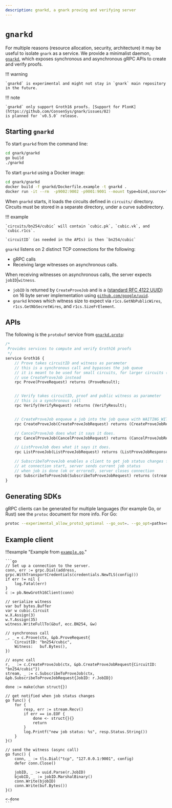 ```yaml
---
description: gnarkd, a gnark proving and verifying server
---
```


# `gnarkd`

For multiple reasons (resource allocation, security, architecture) it may be useful to isolate
`gnark` as a service. We provide a minimalist daemon, [`gnarkd`](`github.com/consensys/gnark/gnarkd`),
which exposes synchronous and asynchronous gRPC APIs to create and verify proofs.

!!! warning

    `gnarkd` is experimental and might not stay in `gnark` main repository in the future.

!!! note

    `gnarkd` only support Groth16 proofs. [Support for PlonK](https://github.com/ConsenSys/gnark/issues/82)
    is planned for `v0.5.0` release.

## Starting `gnarkd`

To start `gnarkd` from the command line:

```bash
cd gnark/gnarkd
go build
./gnarkd
```

To start `gnarkd` using a Docker image:

```bash
cd gnark/gnarkd
docker build -f gnarkd/Dockerfile.example -t gnarkd .
docker run -it --rm  -p9002:9002 -p9001:9001 --mount type=bind,source="$(pwd)"/circuits,target=/root/circuits --mount type=bind,source="$(pwd)"/certs,target=/root/certs gnarkd:latest
```

When `gnarkd` starts, it loads the circuits defined in `circuits/` directory. Circuits must be stored
in a separate directory, under a curve subdirectory.

!!! example

    `circuits/bn254/cubic` will contain `cubic.pk`, `cubic.vk`, and `cubic.r1cs`.

    `circuitID` (as needed in the APIs) is then `bn254/cubic`

`gnarkd` listens on 2 distinct TCP connections for the following:

* gRPC calls
* Receiving large witnesses on asynchronous calls.

When receiving witnesses on asynchronous calls, the server expects `jobID`|`witness`.

* `jobID` is returned by `CreateProveJob` and is a
    ([standard RFC 4122 UUID](https://tools.ietf.org/html/rfc4122)) on 16 byte server implementation
    using [`github.com/google/uuid`](https://github.com/google/uuid).
* `gnarkd` knows which witness size to expect via `r1cs.GetNbPublicWires`, `r1cs.GetNbSecretWires`,
    and `r1cs.SizeFrElement`.

## APIs

The following is the `protobuf` service from
[`gnarkd.proto`](https://github.com/ConsenSys/gnark/blob/master/gnarkd/pb/gnarkd.proto):

```protobuf
/*
 Provides services to compute and verify Groth16 proofs
 */
service Groth16 {
    // Prove takes circuitID and witness as parameter
    // this is a synchronous call and bypasses the job queue
    // it is meant to be used for small circuits, for larger circuits (proving time) and witnesses,
    // use CreateProveJob instead
    rpc Prove(ProveRequest) returns (ProveResult);


    // Verify takes circuitID, proof and public witness as parameter
    // this is a synchronous call
    rpc Verify(VerifyRequest) returns (VerifyResult);


    // CreateProveJob enqueue a job into the job queue with WAITING_WITNESS status
    rpc CreateProveJob(CreateProveJobRequest) returns (CreateProveJobResponse);

    // CancelProveJob does what it says it does.
    rpc CancelProveJob(CancelProveJobRequest) returns (CancelProveJobResponse);

    // ListProveJob does what it says it does.
    rpc ListProveJob(ListProveJobRequest) returns (ListProveJobResponse);

    // SubscribeToProveJob enables a client to get job status changes from the server
    // at connection start, server sends current job status
    // when job is done (ok or errored), server closes connection
    rpc SubscribeToProveJob(SubscribeToProveJobRequest) returns (stream ProveJobResult);
}
```

## Generating SDKs

gRPC clients can be generated for multiple languages (for example Go, or Rust) see the `protoc`
document for more info. For Go:

```bash
protoc --experimental_allow_proto3_optional --go_out=. --go_opt=paths=source_relative --go-grpc_out=. --go-grpc_opt=paths=source_relative  pb/gnarkd.proto
```

## Example client

!!!example "Example from [`example.go`](https://github.com/ConsenSys/gnark/blob/master/gnarkd/client/example.go)."

    ```go
    // Set up a connection to the server.
    conn, err := grpc.Dial(address, grpc.WithTransportCredentials(credentials.NewTLS(config)))
    if err != nil {
        log.Fatal(err)
    }
    c := pb.NewGroth16Client(conn)

    // serialize witness
    var buf bytes.Buffer
    var w cubic.Circuit
    w.X.Assign(3)
    w.Y.Assign(35)
    witness.WriteFullTo(&buf, ecc.BN254, &w)

    // synchronous call
    _, _ = c.Prove(ctx, &pb.ProveRequest{
        CircuitID: "bn254/cubic",
        Witness:   buf.Bytes(),
    })

    // async call
    r, _ := c.CreateProveJob(ctx, &pb.CreateProveJobRequest{CircuitID: "bn254/cubic"})
    stream, _ := c.SubscribeToProveJob(ctx, &pb.SubscribeToProveJobRequest{JobID: r.JobID})

    done := make(chan struct{})

    // get notified when job status changes
    go func() {
        for {
            resp, err := stream.Recv()
            if err == io.EOF {
                done <- struct{}{}
                return
            }
            log.Printf("new job status: %s", resp.Status.String())
        }
    }()

    // send the witness (async call)
    go func() {
        conn, _ := tls.Dial("tcp", "127.0.0.1:9001", config)
        defer conn.Close()

        jobID, _ := uuid.Parse(r.JobID)
        bjobID, _ := jobID.MarshalBinary()
        conn.Write(bjobID)
        conn.Write(buf.Bytes())
    }()

    <-done
    ```
